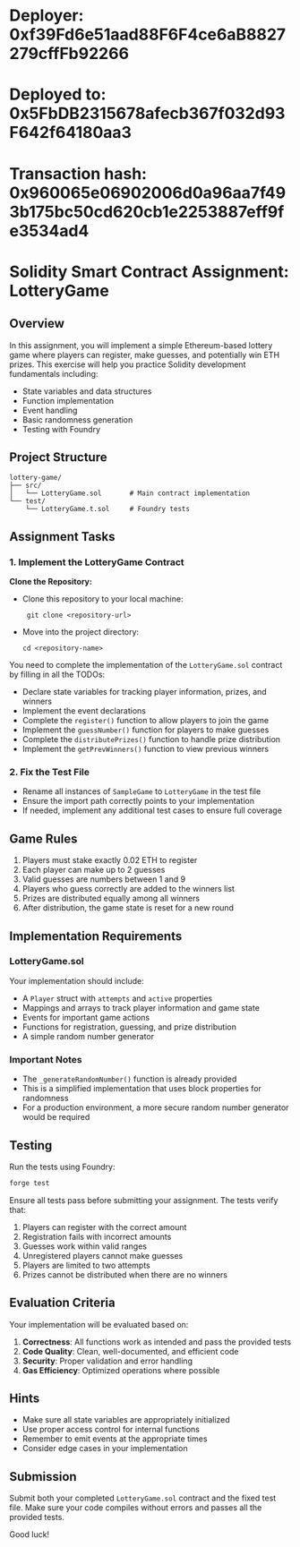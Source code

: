 # Deployer: 0xf39Fd6e51aad88F6F4ce6aB8827279cffFb92266
# Deployed to: 0x5FbDB2315678afecb367f032d93F642f64180aa3
# Transaction hash: 0x960065e06902006d0a96aa7f493b175bc50cd620cb1e2253887eff9fe3534ad4

# Solidity Smart Contract Assignment: LotteryGame

## Overview

In this assignment, you will implement a simple Ethereum-based lottery game where players can register, make guesses, and potentially win ETH prizes. This exercise will help you practice Solidity development fundamentals including:

- State variables and data structures
- Function implementation
- Event handling
- Basic randomness generation
- Testing with Foundry

## Project Structure

```
lottery-game/
├── src/
│   └── LotteryGame.sol       # Main contract implementation
└── test/
    └── LotteryGame.t.sol     # Foundry tests
```

## Assignment Tasks

### 1. Implement the LotteryGame Contract

**Clone the Repository:**
- Clone this repository to your local machine:
    ```
     git clone <repository-url>
     ```

- Move into the project directory:
    ```
    cd <repository-name>
    ```

You need to complete the implementation of the `LotteryGame.sol` contract by filling in all the TODOs:

- Declare state variables for tracking player information, prizes, and winners
- Implement the event declarations
- Complete the `register()` function to allow players to join the game
- Implement the `guessNumber()` function for players to make guesses
- Complete the `distributePrizes()` function to handle prize distribution
- Implement the `getPrevWinners()` function to view previous winners

### 2. Fix the Test File

- Rename all instances of `SampleGame` to `LotteryGame` in the test file
- Ensure the import path correctly points to your implementation
- If needed, implement any additional test cases to ensure full coverage

## Game Rules

1. Players must stake exactly 0.02 ETH to register
2. Each player can make up to 2 guesses
3. Valid guesses are numbers between 1 and 9
4. Players who guess correctly are added to the winners list
5. Prizes are distributed equally among all winners
6. After distribution, the game state is reset for a new round

## Implementation Requirements

### LotteryGame.sol

Your implementation should include:

- A `Player` struct with `attempts` and `active` properties
- Mappings and arrays to track player information and game state
- Events for important game actions
- Functions for registration, guessing, and prize distribution
- A simple random number generator

### Important Notes

- The `_generateRandomNumber()` function is already provided
- This is a simplified implementation that uses block properties for randomness
- For a production environment, a more secure random number generator would be required

## Testing

Run the tests using Foundry:

```bash
forge test
```

Ensure all tests pass before submitting your assignment. The tests verify that:

1. Players can register with the correct amount
2. Registration fails with incorrect amounts
3. Guesses work within valid ranges
4. Unregistered players cannot make guesses
5. Players are limited to two attempts
6. Prizes cannot be distributed when there are no winners

## Evaluation Criteria

Your implementation will be evaluated based on:

1. **Correctness**: All functions work as intended and pass the provided tests
2. **Code Quality**: Clean, well-documented, and efficient code
3. **Security**: Proper validation and error handling
4. **Gas Efficiency**: Optimized operations where possible

## Hints

- Make sure all state variables are appropriately initialized
- Use proper access control for internal functions
- Remember to emit events at the appropriate times
- Consider edge cases in your implementation

## Submission

Submit both your completed `LotteryGame.sol` contract and the fixed test file. Make sure your code compiles without errors and passes all the provided tests.

Good luck!
